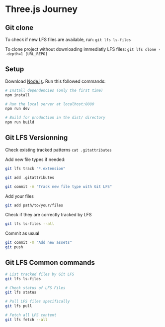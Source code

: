 # Three.js Journey

## Git clone
To check if new LFS files are available, run:
`git lfs ls-files`  

To clone project without downloading immediatly LFS files:
`git lfs clone --depth=1 [URL_REPO]`

## Setup
Download [Node.js](https://nodejs.org/en/download/).
Run this followed commands:

``` bash
# Install dependencies (only the first time)
npm install

# Run the local server at localhost:8080
npm run dev

# Build for production in the dist/ directory
npm run build
```

## Git LFS Versionning

Check existing tracked patterns
`cat .gitattributes`

Add new file types if needed:
```bash
git lfs track "*.extension"

git add .gitattributes

git commit -m "Track new file type with Git LFS"
```

Add your files
```bash
git add path/to/your/files
```

Check if they are correctly tracked by LFS
```bash
git lfs ls-files --all
```

Commit as usual
```bash
git commit -m "Add new assets"
git push
```

## Git LFS Common commands
```bash
# List tracked files by Git LFS
git lfs ls-files

# Check status of LFS Files
git lfs status

# Pull LFS files specifically
git lfs pull

# Fetch all LFS content
git lfs fetch --all
```